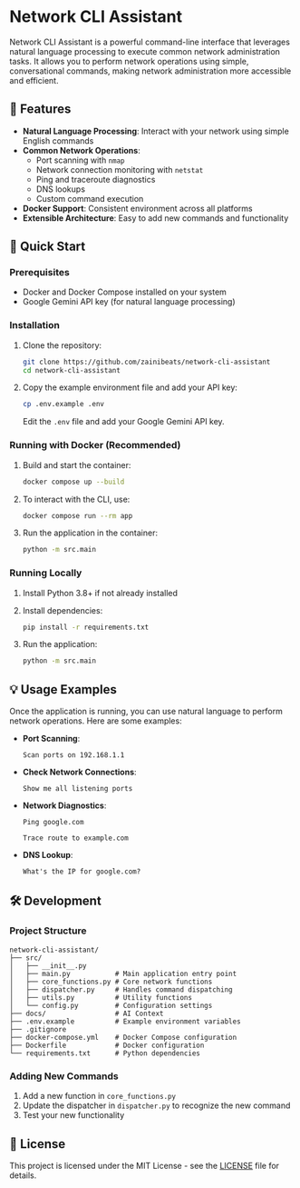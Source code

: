 # Network CLI Assistant

Network CLI Assistant is a powerful command-line interface that leverages natural language processing to execute common network administration tasks. It allows you to perform network operations using simple, conversational commands, making network administration more accessible and efficient.

## 🌟 Features

- **Natural Language Processing**: Interact with your network using simple English commands
- **Common Network Operations**:
  - Port scanning with `nmap`
  - Network connection monitoring with `netstat`
  - Ping and traceroute diagnostics
  - DNS lookups
  - Custom command execution
- **Docker Support**: Consistent environment across all platforms
- **Extensible Architecture**: Easy to add new commands and functionality

## 🚀 Quick Start

### Prerequisites

- Docker and Docker Compose installed on your system
- Google Gemini API key (for natural language processing)

### Installation

1. Clone the repository:

   ```bash
   git clone https://github.com/zainibeats/network-cli-assistant
   cd network-cli-assistant
   ```

2. Copy the example environment file and add your API key:

   ```bash
   cp .env.example .env
   ```

   Edit the `.env` file and add your Google Gemini API key.

### Running with Docker (Recommended)

1. Build and start the container:

   ```bash
   docker compose up --build
   ```

2. To interact with the CLI, use:

   ```bash
   docker compose run --rm app
   ```

3. Run the application in the container:

   ```bash
   python -m src.main
   ```

### Running Locally

1. Install Python 3.8+ if not already installed

2. Install dependencies:

   ```bash
   pip install -r requirements.txt
   ```

3. Run the application:

   ```bash
   python -m src.main
   ```

## 💡 Usage Examples

Once the application is running, you can use natural language to perform network operations. Here are some examples:

- **Port Scanning**:

  ```text
  Scan ports on 192.168.1.1
  ```

- **Check Network Connections**:

  ```text
  Show me all listening ports
  ```

- **Network Diagnostics**:

  ```text
  Ping google.com
  ```

  ```text
  Trace route to example.com
  ```

- **DNS Lookup**:

  ```text
  What's the IP for google.com?
  ```

## 🛠️ Development

### Project Structure

```text
network-cli-assistant/
├── src/
│   ├── __init__.py
│   ├── main.py           # Main application entry point
│   ├── core_functions.py # Core network functions
│   ├── dispatcher.py     # Handles command dispatching
│   ├── utils.py          # Utility functions
│   └── config.py         # Configuration settings
├── docs/                 # AI Context
├── .env.example          # Example environment variables
├── .gitignore
├── docker-compose.yml    # Docker Compose configuration
├── Dockerfile            # Docker configuration
└── requirements.txt      # Python dependencies
```

### Adding New Commands

1. Add a new function in `core_functions.py`
2. Update the dispatcher in `dispatcher.py` to recognize the new command
3. Test your new functionality

## 📝 License

This project is licensed under the MIT License - see the [LICENSE](LICENSE) file for details.
